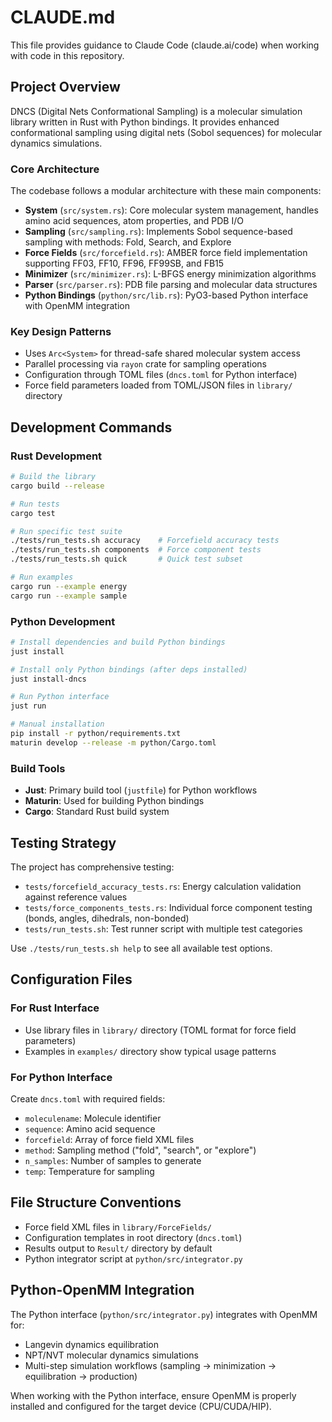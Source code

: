 # CLAUDE.md

This file provides guidance to Claude Code (claude.ai/code) when working with code in this repository.

## Project Overview

DNCS (Digital Nets Conformational Sampling) is a molecular simulation library written in Rust with Python bindings. It provides enhanced conformational sampling using digital nets (Sobol sequences) for molecular dynamics simulations.

### Core Architecture

The codebase follows a modular architecture with these main components:

- **System** (`src/system.rs`): Core molecular system management, handles amino acid sequences, atom properties, and PDB I/O
- **Sampling** (`src/sampling.rs`): Implements Sobol sequence-based sampling with methods: Fold, Search, and Explore
- **Force Fields** (`src/forcefield.rs`): AMBER force field implementation supporting FF03, FF10, FF96, FF99SB, and FB15
- **Minimizer** (`src/minimizer.rs`): L-BFGS energy minimization algorithms
- **Parser** (`src/parser.rs`): PDB file parsing and molecular data structures
- **Python Bindings** (`python/src/lib.rs`): PyO3-based Python interface with OpenMM integration

### Key Design Patterns

- Uses `Arc<System>` for thread-safe shared molecular system access
- Parallel processing via `rayon` crate for sampling operations
- Configuration through TOML files (`dncs.toml` for Python interface)
- Force field parameters loaded from TOML/JSON files in `library/` directory

## Development Commands

### Rust Development
```bash
# Build the library
cargo build --release

# Run tests
cargo test

# Run specific test suite
./tests/run_tests.sh accuracy    # Forcefield accuracy tests
./tests/run_tests.sh components  # Force component tests
./tests/run_tests.sh quick       # Quick test subset

# Run examples
cargo run --example energy
cargo run --example sample
```

### Python Development
```bash
# Install dependencies and build Python bindings
just install

# Install only Python bindings (after deps installed)
just install-dncs

# Run Python interface
just run

# Manual installation
pip install -r python/requirements.txt
maturin develop --release -m python/Cargo.toml
```

### Build Tools
- **Just**: Primary build tool (`justfile`) for Python workflows
- **Maturin**: Used for building Python bindings
- **Cargo**: Standard Rust build system

## Testing Strategy

The project has comprehensive testing:

- `tests/forcefield_accuracy_tests.rs`: Energy calculation validation against reference values
- `tests/force_components_tests.rs`: Individual force component testing (bonds, angles, dihedrals, non-bonded)
- `tests/run_tests.sh`: Test runner script with multiple test categories

Use `./tests/run_tests.sh help` to see all available test options.

## Configuration Files

### For Rust Interface
- Use library files in `library/` directory (TOML format for force field parameters)
- Examples in `examples/` directory show typical usage patterns

### For Python Interface
Create `dncs.toml` with required fields:
- `moleculename`: Molecule identifier
- `sequence`: Amino acid sequence
- `forcefield`: Array of force field XML files
- `method`: Sampling method ("fold", "search", or "explore")
- `n_samples`: Number of samples to generate
- `temp`: Temperature for sampling

## File Structure Conventions

- Force field XML files in `library/ForceFields/`
- Configuration templates in root directory (`dncs.toml`)
- Results output to `Result/` directory by default
- Python integrator script at `python/src/integrator.py`

## Python-OpenMM Integration

The Python interface (`python/src/integrator.py`) integrates with OpenMM for:
- Langevin dynamics equilibration
- NPT/NVT molecular dynamics simulations
- Multi-step simulation workflows (sampling → minimization → equilibration → production)

When working with the Python interface, ensure OpenMM is properly installed and configured for the target device (CPU/CUDA/HIP).